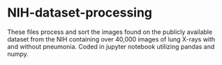 # NIH-dataset-processing
These files process and sort the images found on the publicly available dataset from the NIH containing over 40,000 images of lung X-rays with and without pneumonia. Coded in jupyter notebook utilizing pandas and numpy.
